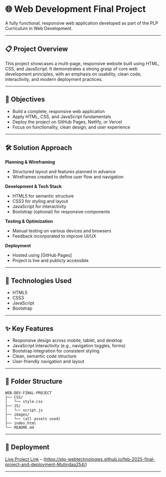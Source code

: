 # 🌐 Web Development Final Project  

A fully functional, responsive web application developed as part of the PLP Curriculum in Web Development.

---

## 📋 Project Overview  
This project showcases a multi-page, responsive website built using HTML, CSS, and JavaScript. It demonstrates a strong grasp of core web development principles, with an emphasis on usability, clean code, interactivity, and modern deployment practices.

---

## 🎯 Objectives  
- Build a complete, responsive web application  
- Apply HTML, CSS, and JavaScript fundamentals  
- Deploy the project on GitHub Pages, Netlify, or Vercel  
- Focus on functionality, clean design, and user experience  

---

## 🛠️ Solution Approach  

**Planning & Wireframing**  
- Structured layout and features planned in advance  
- Wireframes created to define user flow and navigation  

**Development & Tech Stack**  
- HTML5 for semantic structure  
- CSS3 for styling and layout  
- JavaScript for interactivity  
- Bootstrap (optional) for responsive components  

**Testing & Optimization**  
- Manual testing on various devices and browsers  
- Feedback incorporated to improve UI/UX  

**Deployment**  
- Hosted using [GitHub Pages]  
- Project is live and publicly accessible  

---

## 🧰 Technologies Used  
- HTML5  
- CSS3  
- JavaScript  
- Bootstrap   

---

## ✨ Key Features  
- Responsive design across mobile, tablet, and desktop  
- JavaScript interactivity (e.g., navigation toggles, forms)  
- Bootstrap integration for consistent styling  
- Clean, semantic code structure  
- User-friendly navigation and layout  

---

## 📁 Folder Structure  
```
WEB-DEV-FINAL-PROJECT  
├── CSS/  
│   └── style.css  
├── JS/  
│   └── script.js  
├── images/  
│   └── (all assets used)  
├── index.html  
└── README.md  
```

---

## 🚀 Deployment  
[Live Project Link](#) – (https://plp-webtechnologies.github.io/feb-2025-final-project-and-deployment-Mutindaa254/)

---

